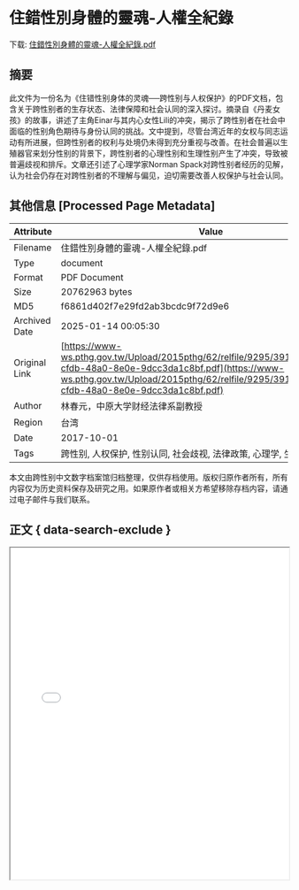 # 住錯性別身體的靈魂-人權全紀錄

<!-- tcd_download_link -->
下载: <a href="住錯性別身體的靈魂-人權全紀錄.pdf" download>住錯性別身體的靈魂-人權全紀錄.pdf</a>
<!-- tcd_download_link_end -->

## 摘要

<!-- tcd_abstract -->
此文件为一份名为《住错性别身体的灵魂──跨性别与人权保护》的PDF文档，包含关于跨性别者的生存状态、法律保障和社会认同的深入探讨。摘录自《丹麦女孩》的故事，讲述了主角Einar与其内心女性Lili的冲突，揭示了跨性别者在社会中面临的性别角色期待与身份认同的挑战。文中提到，尽管台湾近年的女权与同志运动有所进展，但跨性别者的权利与处境仍未得到充分重视与改善。在社会普遍以生殖器官来划分性别的背景下，跨性别者的心理性别和生理性别产生了冲突，导致被普遍歧视和排斥。文章还引述了心理学家Norman Spack对跨性别者经历的见解，认为社会仍存在对跨性别者的不理解与偏见，迫切需要改善人权保护与社会认同。

<!-- tcd_abstract_end -->

## 其他信息 [Processed Page Metadata]

| Attribute       | Value                                  |
|-----------------|----------------------------------------|
| Filename        | 住錯性別身體的靈魂-人權全紀錄.pdf                             |
| Type            | document                                 |
| Format          | PDF Document                               |
| Size            | 20762963 bytes                           |
| MD5             | f6861d402f7e29fd2ab3bcdc9f72d9e6                                  |
| Archived Date   | 2025-01-14 00:05:30                             |
| Original Link   | [https://www-ws.pthg.gov.tw/Upload/2015pthg/62/relfile/9295/391322/e2ad6427-cfdb-48a0-8e0e-9dcc3da1c8bf.pdf](https://www-ws.pthg.gov.tw/Upload/2015pthg/62/relfile/9295/391322/e2ad6427-cfdb-48a0-8e0e-9dcc3da1c8bf.pdf)                         |
| Author          | 林春元，中原大学财经法律系副教授                               |
| Region          | 台湾                               |
| Date            | 2017-10-01                                 |
| Tags            | 跨性别, 人权保护, 性别认同, 社会歧视, 法律政策, 心理学, 生存状态                                 |

本文由跨性别中文数字档案馆归档整理，仅供存档使用。版权归原作者所有，所有内容仅为历史资料保存及研究之用。如果原作者或相关方希望移除存档内容，请通过电子邮件与我们联系。

## 正文 { data-search-exclude }

<!-- tcd_main_text -->
<iframe src="../住錯性別身體的靈魂-人權全紀錄.pdf" width="100%" height="600px">
    <p>无法显示PDF，请下载查看。</p>
</iframe>
<!-- tcd_main_text_end -->

